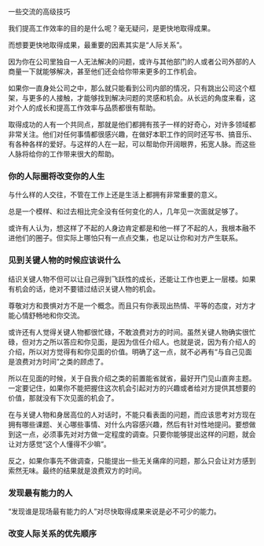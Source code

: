 一些交流的高级技巧

我们提高工作效率的目的是什么呢？毫无疑问，是更快地取得成果。

而想要更快地取得成果，最重要的因素其实是“人际关系”。

因为你在公司里独自一人无法解决的问题，或许与其他部门的人或者公司外部的人商量一下就能够解决，甚至他们还会给你带来更多的工作机会。

如果你一直身处公司之中，那么就只能看到公司内部的情况，只有跳出公司这个框架，与更多的人接触，才能够找到解决问题的灵感和机会。从长远的角度来看，这对个人的成长和提高工作效率与品质都很有帮助。

取得成功的人有一个共同点，那就是他们都拥有孩子一样的好奇心，对许多领域都非常关注。他们对任何事情都很感兴趣，在做好本职工作的同时还写书、搞音乐、有各种各样的爱好。与这样的人在一起，可以帮助你开阔眼界，拓宽人脉。而这些人脉将给你的工作带来很大的帮助。

### 你的人际圈将改变你的人生

与什么样的人交往，不管在工作上还是生活上都拥有非常重要的意义。

总是一个模样、和过去相比完全没有任何变化的人，几年见一次面就足够了。

或许有人认为，想这样了不起的人身边肯定都是和他一样了不起的人，我根本融不进他们的圈子。但实际上哪怕只有一点点交集，也足以让你和对方产生联系。

### 见到关键人物的时候应该说什么

结识关键人物不但可以让自己得到飞跃性的成长，还能让工作也更上一层楼。如果有机会的话，绝对不要错过结识关键人物的机会。

尊敬对方和畏惧对方不是一个概念。而且只有你表现出热情、平等的态度，对方才能心情舒畅地和你交流。

或许还有人觉得关键人物都很忙碌，不敢浪费对方的时间。虽然关键人物确实很忙碌，但对方之所以答应和你见面，是因为信任介绍人。也就是说，因为有介绍人的介绍，所以对方觉得有和你见面的价值。明确了这一点，就不必再有“与自己见面是浪费对方时间”之类的顾虑了。

所以在见面的时候，关于自我介绍之类的前置能省就省，最好开门见山直奔主题。一定要记住，如果你不能把握住这次机会引起对方的兴趣或者给对方提供其想要的价值，那就没有下次见面的机会了。

在与关键人物和身居高位的人对话时，不能只看表面的问题，而应该思考对方现在拥有哪些课题、关心哪些事情、对什么内容感兴趣，然后有针对性地提问。要想做到这一点，必须事先对对方做一定程度的调查。只要你能够提出这样的问题，就会让对方感觉“这个人懂得不少嘛”。

反之，如果你事先不做调查，只能提出一些无关痛痒的问题，那么只会让对方感到索然无味。最终的结果就是浪费双方的时间。

### 发现最有能力的人

“发现谁是现场最有能力的人”对尽快取得成果来说是必不可少的能力。

### 改变人际关系的优先顺序
